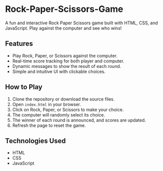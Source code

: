 # Rock-Paper-Scissors-Game

A fun and interactive Rock Paper Scissors game built with HTML, CSS, and JavaScript. Play against the computer and see who wins!

## Features
- Play Rock, Paper, or Scissors against the computer.
- Real-time score tracking for both player and computer.
- Dynamic messages to show the result of each round.
- Simple and intuitive UI with clickable choices.

## How to Play
1. Clone the repository or download the source files.
2. Open `index.html` in your browser.
3. Click on Rock, Paper, or Scissors to make your choice.
4. The computer will randomly select its choice.
5. The winner of each round is announced, and scores are updated.
6. Refresh the page to reset the game.

## Technologies Used
- HTML
- CSS
- JavaScript

